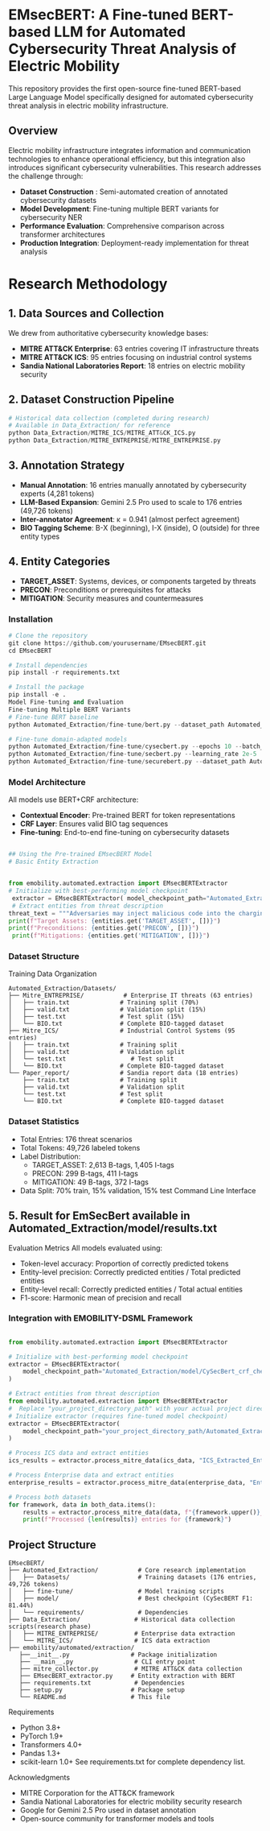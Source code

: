 # EMsecBERT: A Fine-tuned BERT-based LLM for Automated Cybersecurity Threat Analysis of Electric Mobility
This repository provides the first open-source fine-tuned BERT-based Large Language Model specifically designed for automated cybersecurity threat analysis in electric mobility infrastructure.
## Overview
Electric mobility infrastructure integrates information and communication technologies to enhance operational efficiency, but this integration also introduces significant cybersecurity vulnerabilities. This research addresses the challenge through:
- **Dataset Construction** : Semi-automated creation of annotated cybersecurity datasets
- **Model Development**: Fine-tuning multiple BERT variants for cybersecurity NER
- **Performance Evaluation**: Comprehensive comparison across transformer architectures
- **Production Integration**: Deployment-ready implementation for threat analysis
# Research Methodology
## 1. Data Sources and Collection
We drew from authoritative cybersecurity knowledge bases:
- **MITRE ATT&CK Enterprise**: 63 entries covering IT infrastructure threats
- **MITRE ATT&CK ICS**: 95 entries focusing on industrial control systems
- **Sandia National Laboratories Report**: 18 entries on electric mobility security
## 2. Dataset Construction Pipeline
```python
# Historical data collection (completed during research)
# Available in Data_Extraction/ for reference
python Data_Extraction/MITRE_ICS/MITRE_ATT&CK_ICS.py
python Data_Extraction/MITRE_ENTREPRISE/MITRE_ENTREPRISE.py
```
## 3. Annotation Strategy
- **Manual Annotation**: 16 entries manually annotated by cybersecurity experts (4,281 tokens)
- **LLM-Based Expansion**: Gemini 2.5 Pro used to scale to 176 entries (49,726 tokens)
- **Inter-annotator Agreement**: κ = 0.941 (almost perfect agreement)
- **BIO Tagging Scheme**: B-X (beginning), I-X (inside), O (outside) for three entity types
## 4. Entity Categories
- **TARGET_ASSET**: Systems, devices, or components targeted by threats
- **PRECON**: Preconditions or prerequisites for attacks
- **MITIGATION**: Security measures and countermeasures


### Installation
```python
# Clone the repository
git clone https://github.com/yourusername/EMsecBERT.git
cd EMsecBERT

# Install dependencies
pip install -r requirements.txt

# Install the package
pip install -e .
Model Fine-tuning and Evaluation
Fine-tuning Multiple BERT Variants
# Fine-tune BERT baseline
python Automated_Extraction/fine-tune/bert.py --dataset_path Automated_Extraction/Datasets/

# Fine-tune domain-adapted models
python Automated_Extraction/fine-tune/cysecbert.py --epochs 10 --batch_size 16
python Automated_Extraction/fine-tune/secbert.py --learning_rate 2e-5
python Automated_Extraction/fine-tune/securebert.py --dataset_path Automated_Extraction/Datasets/
```

### Model Architecture
All models use BERT+CRF architecture:
- **Contextual Encoder**: Pre-trained BERT for token representations
- **CRF Layer**: Ensures valid BIO tag sequences
- **Fine-tuning**: End-to-end fine-tuning on cybersecurity datasets
```python

## Using the Pre-trained EMsecBERT Model
# Basic Entity Extraction


from emobility.automated.extraction import EMsecBERTExtractor 
# Initialize with best-performing model checkpoint
 extractor = EMsecBERTExtractor( model_checkpoint_path="Automated_Extraction/model/CySecBert_crf_checkpoint.pt" )
 # Extract entities from threat description 
threat_text = """Adversaries may inject malicious code into the charging station controller if the device firmware is outdated. Implement certificate-based authentication to prevent unauthorized access.""" entities = extractor.extract_entities(threat_text) 
print(f"Target Assets: {entities.get('TARGET_ASSET', [])}") 
print(f"Preconditions: {entities.get('PRECON', [])}")
 print(f"Mitigations: {entities.get('MITIGATION', [])}")
```


### Dataset Structure
Training Data Organization
```
Automated_Extraction/Datasets/
├── Mitre_ENTREPRISE/           # Enterprise IT threats (63 entries)
│   ├── train.txt              # Training split (70%)
│   ├── valid.txt              # Validation split (15%)
│   ├── test.txt               # Test split (15%)
│   └── BIO.txt                # Complete BIO-tagged dataset
├── Mitre_ICS/                 # Industrial Control Systems (95 entries)
│   ├── train.txt              # Training split
│   ├── valid.txt              # Validation split
│   └── test.txt                  # Test split
│   └── BIO.txt                # Complete BIO-tagged dataset
└── Paper_report/              # Sandia report data (18 entries)
    ├── train.txt              # Training split
    ├── valid.txt              # Validation split
    └── test.txt               # Test split
    └── BIO.txt                # Complete BIO-tagged dataset
```
### Dataset Statistics
* Total Entries: 176 threat scenarios
* Total Tokens: 49,726 labeled tokens
* Label Distribution:
    * TARGET_ASSET: 2,613 B-tags, 1,405 I-tags
    * PRECON: 299 B-tags, 411 I-tags
    * MITIGATION: 49 B-tags, 372 I-tags
* Data Split: 70% train, 15% validation, 15% test
Command Line Interface


## 5. Result for EmSecBert available in Automated_Extraction/model/results.txt
Evaluation Metrics
All models evaluated using:
* Token-level accuracy: Proportion of correctly predicted tokens
* Entity-level precision: Correctly predicted entities / Total predicted entities
* Entity-level recall: Correctly predicted entities / Total actual entities
* F1-score: Harmonic mean of precision and recall

### Integration with EMOBILITY-DSML Framework
```python

from emobility.automated.extraction import EMsecBERTExtractor

# Initialize with best-performing model checkpoint
extractor = EMsecBERTExtractor(
    model_checkpoint_path="Automated_Extraction/model/CySecBert_crf_checkpoint.pt"
)

# Extract entities from threat description
from emobility.automated.extraction import EMsecBERTExtractor
#  Replace "your_project_directory_path" with your actual project directory path          
# Initialize extractor (requires fine-tuned model checkpoint)
extractor = EMsecBERTExtractor(
    model_checkpoint_path="your_project_directory_path/Automated_Extraction/model/CySecBert_crf_checkpoint.pt"
)

# Process ICS data and extract entities
ics_results = extractor.process_mitre_data(ics_data, "ICS_Extracted_Entities")

# Process Enterprise data and extract entities
enterprise_results = extractor.process_mitre_data(enterprise_data, "Enterprise_Extracted_Entities")

# Process both datasets
for framework, data in both_data.items():
    results = extractor.process_mitre_data(data, f"{framework.upper()}_Extracted_Entities")
    print(f"Processed {len(results)} entries for {framework}")
```

## Project Structure
```
EMsecBERT/
├── Automated_Extraction/           # Core research implementation
│   ├── Datasets/                   # Training datasets (176 entries, 49,726 tokens)
│   ├── fine-tune/                  # Model training scripts
│   ├── model/                      # Best checkpoint (CySecBERT F1: 81.44%)
│   └── requirements/               # Dependencies
├── Data_Extraction/               # Historical data collection scripts(research phase)
│   ├── MITRE_ENTREPRISE/          # Enterprise data extraction
│   └── MITRE_ICS/                 # ICS data extraction
├── emobility/automated/extraction/
   ├──__init__.py                 # Package initialization
   ├── __main__.py                 # CLI entry point
   ├── mitre_collector.py          # MITRE ATT&CK data collection
   ├── EMsecBERT_extractor.py     # Entity extraction with BERT
   ├── requirements.txt            # Dependencies
   ├── setup.py                   # Package setup
   └── README.md                  # This file
```

Requirements
* Python 3.8+
* PyTorch 1.9+
* Transformers 4.0+
* Pandas 1.3+
* scikit-learn 1.0+
See requirements.txt for complete dependency list.

Acknowledgments
* MITRE Corporation for the ATT&CK framework
* Sandia National Laboratories for electric mobility security research
* Google for Gemini 2.5 Pro used in dataset annotation
* Open-source community for transformer models and tools

